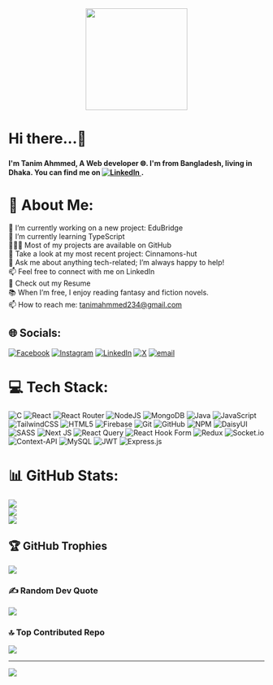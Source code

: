 <div align="center">
  <img height="200" src="https://i.ibb.co.com/M7r56wP/cover-me.jpg](https://www.amigoscode.com/assets/thumbnails/courses/full-stack-professional.webp"  />
</div>

###

<h1 align="left">Hi there...👋</h1>

###

<h4 align="left">I'm Tanim Ahmmed, A Web developer  🌐. I'm from Bangladesh, living in Dhaka. You can find me on <a href="https://linkedin.com/in/tanim-ahmmed">
  <img src="https://img.shields.io/badge/LinkedIn-%230077B5.svg?logo=linkedin&logoColor=white" alt="LinkedIn">
</a> .</h4>

###

# 💫 About Me:
 🔭 I’m currently working on a new project: EduBridge<br>🌱 I’m currently learning TypeScript<br>👨🏻‍💻 Most of my projects are available on GitHub<br>🚀 Take a look at my most recent project: Cinnamons-hut<br>💬 Ask me about anything tech-related; I’m always happy to help!<br>📫 Feel free to connect with me on LinkedIn<br>📝 Check out my Resume<br>📚 When I’m free, I enjoy reading fantasy and fiction novels.<br>📫 How to reach me: tanimahmmed234@gmail.com


## 🌐 Socials:
[![Facebook](https://img.shields.io/badge/Facebook-%231877F2.svg?logo=Facebook&logoColor=white)](https://facebook.com/Tanim.ahmmed123) [![Instagram](https://img.shields.io/badge/Instagram-%23E4405F.svg?logo=Instagram&logoColor=white)](https://instagram.com/tanim.ahmmed) [![LinkedIn](https://img.shields.io/badge/LinkedIn-%230077B5.svg?logo=linkedin&logoColor=white)](https://linkedin.com/in/tanim-ahmmed) [![X](https://img.shields.io/badge/X-black.svg?logo=X&logoColor=white)](https://x.com/Tanim_Ahmeed) [![email](https://img.shields.io/badge/Email-D14836?logo=gmail&logoColor=white)](mailto:tanimahmmed234@gmail.com) 

# 💻 Tech Stack:
![C](https://img.shields.io/badge/c-%2300599C.svg?style=for-the-badge&logo=c&logoColor=white) ![React](https://img.shields.io/badge/react-%2320232a.svg?style=for-the-badge&logo=react&logoColor=%2361DAFB) ![React Router](https://img.shields.io/badge/React_Router-CA4245?style=for-the-badge&logo=react-router&logoColor=white) ![NodeJS](https://img.shields.io/badge/node.js-6DA55F?style=for-the-badge&logo=node.js&logoColor=white) ![MongoDB](https://img.shields.io/badge/MongoDB-%234ea94b.svg?style=for-the-badge&logo=mongodb&logoColor=white) ![Java](https://img.shields.io/badge/java-%23ED8B00.svg?style=for-the-badge&logo=openjdk&logoColor=white) ![JavaScript](https://img.shields.io/badge/javascript-%23323330.svg?style=for-the-badge&logo=javascript&logoColor=%23F7DF1E) ![TailwindCSS](https://img.shields.io/badge/tailwindcss-%2338B2AC.svg?style=for-the-badge&logo=tailwind-css&logoColor=white) ![HTML5](https://img.shields.io/badge/html5-%23E34F26.svg?style=for-the-badge&logo=html5&logoColor=white) ![Firebase](https://img.shields.io/badge/firebase-%23039BE5.svg?style=for-the-badge&logo=firebase) ![Git](https://img.shields.io/badge/git-%23F05033.svg?style=for-the-badge&logo=git&logoColor=white) ![GitHub](https://img.shields.io/badge/github-%23121011.svg?style=for-the-badge&logo=github&logoColor=white) ![NPM](https://img.shields.io/badge/NPM-%23CB3837.svg?style=for-the-badge&logo=npm&logoColor=white) ![DaisyUI](https://img.shields.io/badge/daisyui-5A0EF8?style=for-the-badge&logo=daisyui&logoColor=white) ![SASS](https://img.shields.io/badge/SASS-hotpink.svg?style=for-the-badge&logo=SASS&logoColor=white) ![Next JS](https://img.shields.io/badge/Next-black?style=for-the-badge&logo=next.js&logoColor=white) ![React Query](https://img.shields.io/badge/-React%20Query-FF4154?style=for-the-badge&logo=react%20query&logoColor=white) ![React Hook Form](https://img.shields.io/badge/React%20Hook%20Form-%23EC5990.svg?style=for-the-badge&logo=reacthookform&logoColor=white) ![Redux](https://img.shields.io/badge/redux-%23593d88.svg?style=for-the-badge&logo=redux&logoColor=white) ![Socket.io](https://img.shields.io/badge/Socket.io-black?style=for-the-badge&logo=socket.io&badgeColor=010101) ![Context-API](https://img.shields.io/badge/Context--Api-000000?style=for-the-badge&logo=react) ![MySQL](https://img.shields.io/badge/mysql-4479A1.svg?style=for-the-badge&logo=mysql&logoColor=white) ![JWT](https://img.shields.io/badge/JWT-black?style=for-the-badge&logo=JSON%20web%20tokens) ![Express.js](https://img.shields.io/badge/express.js-%23404d59.svg?style=for-the-badge&logo=express&logoColor=%2361DAFB)
# 📊 GitHub Stats:
![](https://github-readme-stats.vercel.app/api?username=Tanim-Ahmmed&theme=dark&hide_border=false&include_all_commits=false&count_private=false)<br/>
![](https://github-readme-streak-stats.herokuapp.com/?user=Tanim-Ahmmed&theme=dark&hide_border=false)<br/>
![](https://github-readme-stats.vercel.app/api/top-langs/?username=Tanim-Ahmmed&theme=dark&hide_border=false&include_all_commits=false&count_private=false&layout=compact)

## 🏆 GitHub Trophies
![](https://github-profile-trophy.vercel.app/?username=Tanim-Ahmmed&theme=radical&no-frame=false&no-bg=true&margin-w=4)

### ✍️ Random Dev Quote
![](https://quotes-github-readme.vercel.app/api?type=horizontal&theme=radical)

### 🔝 Top Contributed Repo
![](https://github-contributor-stats.vercel.app/api?username=Tanim-Ahmmed&limit=5&theme=dark&combine_all_yearly_contributions=true)

---
[![](https://visitcount.itsvg.in/api?id=Tanim-Ahmmed&icon=0&color=0)](https://visitcount.itsvg.in)

<!-- Proudly created with GPRM ( https://gprm.itsvg.in ) -->
